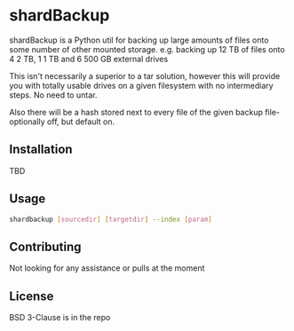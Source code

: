 # shardBackup

shardBackup is a Python util for backing up large amounts of files onto some number of other mounted storage. e.g. backing up 12 TB of files onto 4 2 TB, 1 1 TB and 6 500 GB external drives

This isn't necessarily a superior to a tar solution, however this will provide you with totally usable drives on a given filesystem with no intermediary steps. No need to untar.

Also there will be a hash stored next to every file of the given backup file- optionally off, but default on.

## Installation

TBD

## Usage

```bash
shardbackup [sourcedir] [targetdir] --index [param]
```

## Contributing

Not looking for any assistance or pulls at the moment

## License

BSD 3-Clause is in the repo